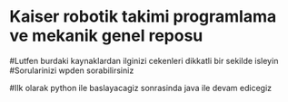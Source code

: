 # Kaiser robotik takimi programlama ve mekanik genel reposu
#Lutfen burdaki kaynaklardan ilginizi cekenleri dikkatli bir sekilde isleyin
#Sorularinizi wpden sorabilirsiniz

#Ilk olarak python ile baslayacagiz sonrasinda java ile devam edicegiz
